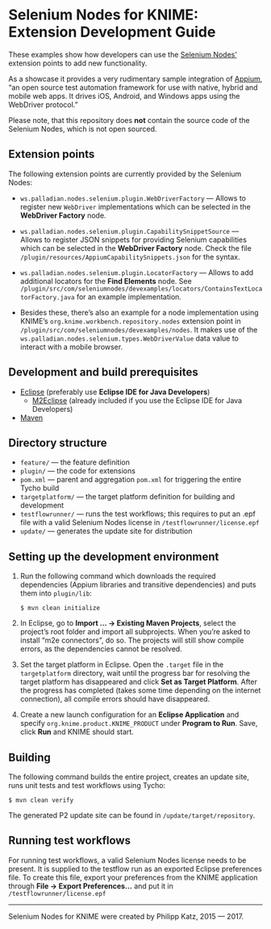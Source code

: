 Selenium Nodes for KNIME: Extension Development Guide
=====================================================

These examples show how developers can use the [Selenium Nodes’](https://seleniumnodes.com) extension points to add new functionality.

As a showcase it provides a very rudimentary sample integration of <a href="http://appium.io">Appium</a>, “an open source test automation framework for use with native, hybrid and mobile web apps. It drives iOS, Android, and Windows apps using the WebDriver protocol.”

Please note, that this repository does **not** contain the source code of the Selenium Nodes, which is not open sourced.

Extension points
----------------

The following extension points are currently provided by the Selenium Nodes:

* `ws.palladian.nodes.selenium.plugin.WebDriverFactory` — Allows to register new `WebDriver` implementations which can be selected in the **WebDriver Factory** node.

* `ws.palladian.nodes.selenium.plugin.CapabilitySnippetSource` — Allows to register JSON snippets for providing Selenium capabilities which can be selected in the **WebDriver Factory** node. Check the file `/plugin/resources/AppiumCapabilitySnippets.json` for the syntax.

* `ws.palladian.nodes.selenium.plugin.LocatorFactory` — Allows to add additional locators for the **Find Elements** node. See `/plugin/src/com/seleniumnodes/devexamples/locators/ContainsTextLocatorFactory.java` for an example implementation.

* Besides these, there’s also an example for a node implementation using KNIME’s `org.knime.workbench.repository.nodes` extension point in `/plugin/src/com/seleniumnodes/devexamples/nodes`. It makes use of the `ws.palladian.nodes.selenium.types.WebDriverValue` data value to interact with a mobile browser.

Development and build prerequisites
-----------------------------------

* [Eclipse](https://www.eclipse.org/downloads/eclipse-packages/) (preferably use **Eclipse IDE for Java Developers**)
    * [M2Eclipse](https://www.eclipse.org/m2e/) (already included if you use the Eclipse IDE for Java Developers)
* [Maven](https://maven.apache.org)

Directory structure
-------------------

* `feature/` — the feature definition
* `plugin/` — the code for extensions
* `pom.xml` — parent and aggregation `pom.xml` for triggering the entire Tycho build
* `targetplatform/` — the target platform definition for building and development
* `testflowrunner/` — runs the test workflows; this requires to put an .epf file with a valid Selenium Nodes license in `/testflowrunner/license.epf`
* `update/` — generates the update site for distribution

Setting up the development environment
--------------------------------------

1. Run the following command which downloads the required dependencies (Appium libraries and transitive dependencies) and puts them into `plugin/lib`:

    ```
    $ mvn clean initialize
    ```

2. In Eclipse, go to **Import … → Existing Maven Projects**, select the project’s root folder and import all subprojects. When you’re asked to install “m2e connectors”, do so. The projects will still show compile errors, as the dependencies cannot be resolved.

3. Set the target platform in Eclipse. Open the `.target` file in the `targetplatform` directory, wait until the progress bar for resolving the target platform has disappeared and click **Set as Target Platform**. After the progress has completed (takes some time depending on the internet connection), all compile errors should have disappeared.

4. Create a new launch configuration for an **Eclipse Application** and specify `org.knime.product.KNIME_PRODUCT` under **Program to Run**. Save, click **Run** and KNIME should start.

Building
--------

The following command builds the entire project, creates an update site, runs unit tests and test workflows using Tycho:

```
$ mvn clean verify
```

The generated P2 update site can be found in `/update/target/repository`.

Running test workflows
----------------------

For running test workflows, a valid Selenium Nodes license needs to be present. It is supplied to the testflow run as an exported Eclipse preferences file. To create this file, export your preferences from the KNIME application through **File → Export Preferences…** and put it in `/testflowrunner/license.epf`

- - -

Selenium Nodes for KNIME were created by Philipp Katz, 2015 — 2017.
